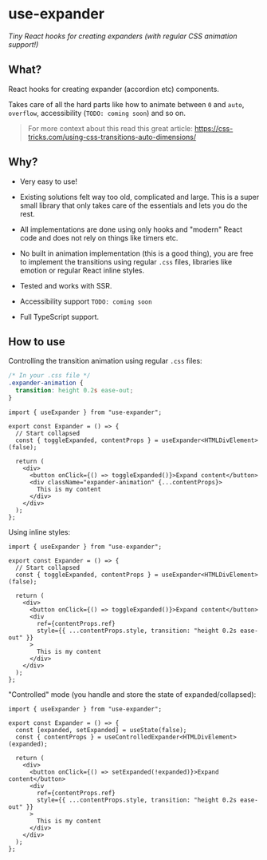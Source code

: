 # use-expander

_Tiny React hooks for creating expanders (with regular CSS animation support!)_

## What?

React hooks for creating expander (accordion etc) components.

Takes care of all the hard parts like how to animate between `0` and `auto`, `overflow`, accessibility (`TODO: coming soon`) and so on.

> For more context about this read this great article: https://css-tricks.com/using-css-transitions-auto-dimensions/

## Why?

- Very easy to use!

- Existing solutions felt way too old, complicated and large. This is a super small library that only takes care of the essentials and lets you do the rest.

- All implementations are done using only hooks and "modern" React code and does not rely on things like timers etc.

- No built in animation implementation (this is a good thing), you are free to implement the transitions using regular `.css` files, libraries like emotion or regular React inline styles.

- Tested and works with SSR.

- Accessibility support `TODO: coming soon`

- Full TypeScript support.

## How to use

Controlling the transition animation using regular `.css` files:

```css
/* In your .css file */
.expander-animation {
  transition: height 0.2s ease-out;
}
```

```tsx
import { useExpander } from "use-expander";

export const Expander = () => {
  // Start collapsed
  const { toggleExpanded, contentProps } = useExpander<HTMLDivElement>(false);

  return (
    <div>
      <button onClick={() => toggleExpanded()}>Expand content</button>
      <div className="expander-animation" {...contentProps}>
        This is my content
      </div>
    </div>
  );
};
```

Using inline styles:

```tsx
import { useExpander } from "use-expander";

export const Expander = () => {
  // Start collapsed
  const { toggleExpanded, contentProps } = useExpander<HTMLDivElement>(false);

  return (
    <div>
      <button onClick={() => toggleExpanded()}>Expand content</button>
      <div
        ref={contentProps.ref}
        style={{ ...contentProps.style, transition: "height 0.2s ease-out" }}
      >
        This is my content
      </div>
    </div>
  );
};
```

"Controlled" mode (you handle and store the state of expanded/collapsed):

```tsx
import { useExpander } from "use-expander";

export const Expander = () => {
  const [expanded, setExpanded] = useState(false);
  const { contentProps } = useControlledExpander<HTMLDivElement>(expanded);

  return (
    <div>
      <button onClick={() => setExpanded(!expanded)}>Expand content</button>
      <div
        ref={contentProps.ref}
        style={{ ...contentProps.style, transition: "height 0.2s ease-out" }}
      >
        This is my content
      </div>
    </div>
  );
};
```
